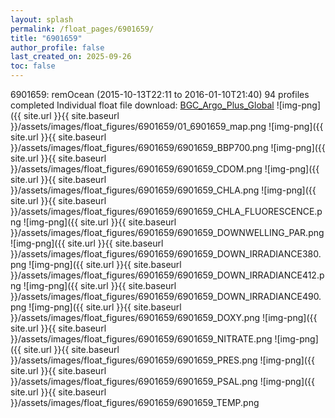 ```yaml
---
layout: splash
permalink: /float_pages/6901659/
title: "6901659"
author_profile: false
last_created_on: 2025-09-26
toc: false
---
```

 
6901659: remOcean (2015-10-13T22:11 to 2016-01-10T21:40)
94 profiles completed
Individual float file download: [BGC_Argo_Plus_Global](https://ftp.soest.hawaii.edu/bgc_argo_plus/Individual_Floats/outliers_removed/6901659_Sprof_processed.nc)
![img-png]({{ site.url }}{{ site.baseurl }}/assets/images/float_figures/6901659/01_6901659_map.png
![img-png]({{ site.url }}{{ site.baseurl }}/assets/images/float_figures/6901659/6901659_BBP700.png
![img-png]({{ site.url }}{{ site.baseurl }}/assets/images/float_figures/6901659/6901659_CDOM.png
![img-png]({{ site.url }}{{ site.baseurl }}/assets/images/float_figures/6901659/6901659_CHLA.png
![img-png]({{ site.url }}{{ site.baseurl }}/assets/images/float_figures/6901659/6901659_CHLA_FLUORESCENCE.png
![img-png]({{ site.url }}{{ site.baseurl }}/assets/images/float_figures/6901659/6901659_DOWNWELLING_PAR.png
![img-png]({{ site.url }}{{ site.baseurl }}/assets/images/float_figures/6901659/6901659_DOWN_IRRADIANCE380.png
![img-png]({{ site.url }}{{ site.baseurl }}/assets/images/float_figures/6901659/6901659_DOWN_IRRADIANCE412.png
![img-png]({{ site.url }}{{ site.baseurl }}/assets/images/float_figures/6901659/6901659_DOWN_IRRADIANCE490.png
![img-png]({{ site.url }}{{ site.baseurl }}/assets/images/float_figures/6901659/6901659_DOXY.png
![img-png]({{ site.url }}{{ site.baseurl }}/assets/images/float_figures/6901659/6901659_NITRATE.png
![img-png]({{ site.url }}{{ site.baseurl }}/assets/images/float_figures/6901659/6901659_PRES.png
![img-png]({{ site.url }}{{ site.baseurl }}/assets/images/float_figures/6901659/6901659_PSAL.png
![img-png]({{ site.url }}{{ site.baseurl }}/assets/images/float_figures/6901659/6901659_TEMP.png
